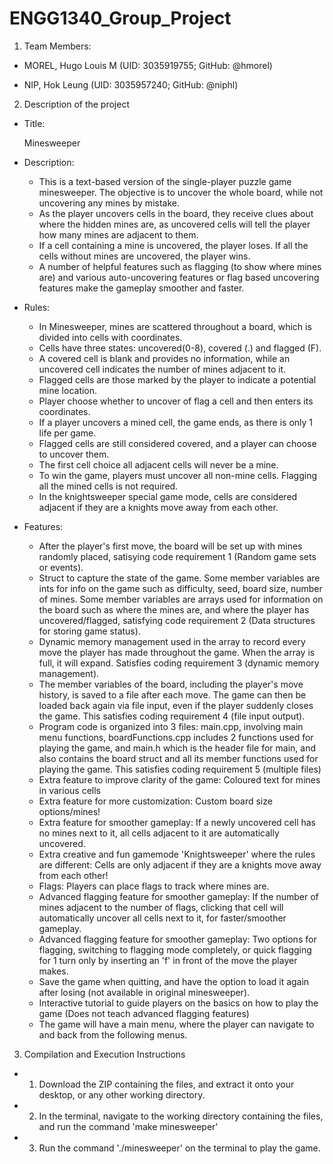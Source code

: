 # ENGG1340_Group_Project

1. Team Members:

  - MOREL, Hugo Louis M (UID: 3035919755; GitHub: @hmorel)
  
  - NIP, Hok Leung (UID: 3035957240; GitHub: @niphl)


2. Description of the project

  - Title: 
  
    Minesweeper
    
  - Description:
  
    - This is a text-based version of the single-player puzzle game minesweeper. The objective is to uncover the whole board, while not uncovering any mines by mistake.
    - As the player uncovers cells in the board, they receive clues about where the hidden mines are, as uncovered cells will tell the player how many mines are adjacent to them.
    - If a cell containing a mine is uncovered, the player loses. If all the cells without mines are uncovered, the player wins.
    - A number of helpful features such as flagging (to show where mines are) and various auto-uncovering features or flag based uncovering features make the gameplay smoother and faster.
  
  - Rules: 
  
    - In Minesweeper, mines are scattered throughout a board, which is divided into cells with coordinates.
    - Cells have three states: uncovered(0-8), covered (.) and flagged (F). 
    - A covered cell is blank and provides no information, while an uncovered cell indicates the number of mines adjacent to it.
    - Flagged cells are those marked by the player to indicate a potential mine location.
    - Player choose whether to uncover of flag a cell and then enters its coordinates.
    - If a player uncovers a mined cell, the game ends, as there is only 1 life per game. 
    - Flagged cells are still considered covered, and a player can choose to uncover them.
    - The first cell choice all adjacent cells will never be a mine.
    - To win the game, players must uncover all non-mine cells. Flagging all the mined cells is not required.
    - In the knightsweeper special game mode, cells are considered adjacent if they are a knights move away from each other.

  - Features:
    - After the player's first move, the board will be set up with mines randomly placed, satisying code requirement 1 (Random game sets or events).
    - Struct to capture the state of the game. Some member variables are ints for info on the game such as difficulty, seed, board size, number of mines. Some member variables are arrays used for information on the board such as where the mines are, and where the player has uncovered/flagged, satisfying code requirement 2 (Data structures for storing game status).
    - Dynamic memory management used in the array to record every move the player has made throughout the game. When the array is full, it will expand. Satisfies coding requirement 3 (dynamic memory management).
    - The member variables of the board, including the player's move history, is saved to a file after each move. The game can then be loaded back again via file input, even if the player suddenly closes the game. This satisfies coding requirement 4 (file input output).
    - Program code is organized into 3 files: main.cpp, involving main menu functions, boardFunctions.cpp includes 2 functions used for playing the game, and main.h which is the header file for main, and also contains the board struct and all its member functions used for playing the game. This satisfies coding requirement 5 (multiple files)
    - Extra feature to improve clarity of the game: Coloured text for mines in various cells 
    - Extra feature for more customization: Custom board size options/mines!
    - Extra feature for smoother gameplay: If a newly uncovered cell has no mines next to it, all cells adjacent to it are automatically uncovered.
    - Extra creative and fun gamemode 'Knightsweeper' where the rules are different: Cells are only adjacent if they are a knights move away from each other!
    - Flags: Players can place flags to track where mines are.
    - Advanced flagging feature for smoother gameplay: If the number of mines adjacent to the number of flags, clicking that cell will automatically uncover all cells next to it, for faster/smoother gameplay.
    - Advanced flagging feature for smoother gameplay: Two options for flagging, switching to flagging mode completely, or quick flagging for 1 turn only by inserting an 'f' in front of the move the player makes.
    - Save the game when quitting, and have the option to load it again after losing (not available in original minesweeper).
    - Interactive tutorial to guide players on the basics on how to play the game (Does not teach advanced flagging features)
    - The game will have a main menu, where the player can navigate to and back from the following menus.

3. Compilation and Execution Instructions
  - 1. Download the ZIP containing the files, and extract it onto your desktop, or any other working directory.
  - 2. In the terminal, navigate to the working directory containing the files, and run the command 'make minesweeper'
  - 3. Run the command './minesweeper' on the terminal to play the game.
